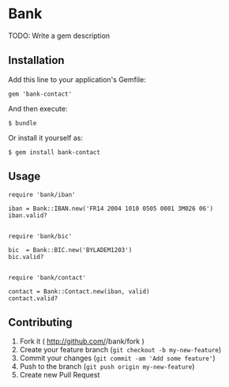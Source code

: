 # Bank

TODO: Write a gem description

## Installation

Add this line to your application's Gemfile:

    gem 'bank-contact'

And then execute:

    $ bundle

Or install it yourself as:

    $ gem install bank-contact

## Usage

    require 'bank/iban'
    
    iban = Bank::IBAN.new('FR14 2004 1010 0505 0001 3M026 06')
    iban.valid?
    
    
    require 'bank/bic'
    
    bic  = Bank::BIC.new('BYLADEM1203')
    bic.valid?
    
    
    require 'bank/contact'
    
    contact = Bank::Contact.new(iban, valid)
    contact.valid?
    

## Contributing

1. Fork it ( http://github.com/<my-github-username>/bank/fork )
2. Create your feature branch (`git checkout -b my-new-feature`)
3. Commit your changes (`git commit -am 'Add some feature'`)
4. Push to the branch (`git push origin my-new-feature`)
5. Create new Pull Request
